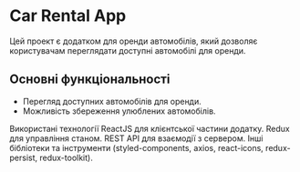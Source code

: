 # Car Rental App

Цей проект є додатком для оренди автомобілів, який дозволяє користувачам переглядати доступні автомобілі для оренди.

## Основні функціональності

- Перегляд доступних автомобілів для оренди.
- Можливість збереження улюблених автомобілів.


Використані технології
ReactJS для клієнтської частини додатку.
Redux для управління станом.
REST API для взаємодії з сервером.
Інші бібліотеки та інструменти (styled-components, axios, react-icons, redux-persist, redux-toolkit).

